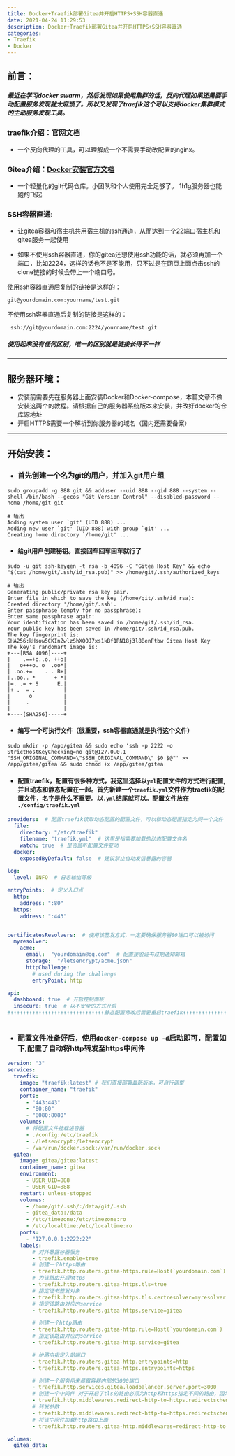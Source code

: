 ```yaml
---
title: Docker+Traefik部署Gitea并开启HTTPS+SSH容器直通
date: 2021-04-24 11:29:53
description: Docker+Traefik部署Gitea并开启HTTPS+SSH容器直通
categories:
- Traefik
- Docker
---
```


## 前言：

##### 	最近在学习docker swarm，然后发现如果使用集群的话，反向代理如果还需要手动配置服务发现就太麻烦了。所以又发现了traefik这个可以支持docker集群模式的主动服务发现工具。

### traefik介绍：[官网文档](https://doc.traefik.io/traefik/)

- 一个反向代理的工具，可以理解成一个不需要手动改配置的nginx。

### Gitea介绍：[Docker安装官方文档](https://docs.gitea.io/zh-cn/install-with-docker/)

- 一个轻量化的git代码仓库。小团队和个人使用完全足够了。 1h1g服务器也能跑的飞起

### SSH容器直通:

- 让gitea容器和宿主机共用宿主机的ssh通道，从而达到一个22端口宿主机和gitea服务一起使用

- 如果不使用ssh容器直通，你的gitea还想使用ssh功能的话，就必须再加一个端口，比如2224，这样的话也不是不能用，只不过是在网页上面点击ssh的clone链接的时候会带上一个端口号。

使用ssh容器直通后复制的链接是这样的：

```sh
git@yourdomain.com:yourname/test.git
```

不使用ssh容器直通后复制的链接是这样的：

```shell
 ssh://git@yourdomain.com:2224/yourname/test.git
```

##### 	使用起来没有任何区别，唯一的区别就是链接长得不一样

------

## 服务器环境：

- 安装前需要先在服务器上面安装Docker和Docker-compose，本篇文章不做安装这两个的教程。请根据自己的服务器系统版本来安装，并改好docker的仓库源地址
- 开启HTTPS需要一个解析到你服务器的域名（国内还需要备案）

------

## 开始安装：

- ### 首先创建一个名为git的用户，并加入git用户组

```shell
sudo groupadd -g 888 git && adduser --uid 888 --gid 888 --system --shell /bin/bash --gecos "Git Version Control" --disabled-password --home /home/git git

# 输出
Adding system user `git' (UID 888) ...
Adding new user `git' (UID 888) with group `git' ...
Creating home directory `/home/git' ...
```

- #### 给git用户创建秘钥。直接回车回车回车就行了

```shell
sudo -u git ssh-keygen -t rsa -b 4096 -C "Gitea Host Key" && echo "$(cat /home/git/.ssh/id_rsa.pub)" >> /home/git/.ssh/authorized_keys

# 输出
Generating public/private rsa key pair.
Enter file in which to save the key (/home/git/.ssh/id_rsa):
Created directory '/home/git/.ssh'.
Enter passphrase (empty for no passphrase):
Enter same passphrase again:
Your identification has been saved in /home/git/.ssh/id_rsa.
Your public key has been saved in /home/git/.ssh/id_rsa.pub.
The key fingerprint is:
SHA256:kHsow5CKInZwlzShXQOJ7xs1kBf1RN18j3l8BenFtbw Gitea Host Key
The key's randomart image is:
+---[RSA 4096]----+
|    .==+o..o. ++o|
|   o+++o. o  .oo*|
| .oo.+=    . . B+|
|..oo.. *      + *|
|=. .= + S      E.|
|+ .  = .         |
|      o          |
|     .           |
|                 |
+----[SHA256]-----+
```

- #### 编写一个可执行文件（很重要，ssh容器直通就是执行这个文件）

```shell
sudo mkdir -p /app/gitea && sudo echo 'ssh -p 2222 -o StrictHostKeyChecking=no git@127.0.0.1 "SSH_ORIGINAL_COMMAND=\"$SSH_ORIGINAL_COMMAND\" $0 $@"' >> /app/gitea/gitea && sudo chmod +x /app/gitea/gitea
```

- #### 配置traefik，配置有很多种方式，我这里选择以`yml`配置文件的方式进行配置, 并且动态和静态配置在一起。首先新建一个`traefik.yml`文件作为traefik的配置文件，名字是什么不重要。以`.yml`结尾就可以。配置文件放在 `./config/traefik.yml`

```yaml
providers:  # 配置traefik读取动态配置的配置文件，可以和动态配置指定为同一个文件
  file:
    directory: "/etc/traefik"
    filename: "traefik.yml"  # 这里是指需要加载的动态配置文件名
    watch: true  # 是否监听配置文件变动
  docker:
    exposedByDefault: false  # 建议禁止自动发信暴露的容器

log:
  level: INFO  # 日志输出等级

entryPoints:  # 定义入口点
  http:
    address: ":80"
  https:
    address: ":443"


certificatesResolvers:  # 使用该签发方式，一定要确保服务器80端口可以被访问
  myresolver:
    acme:
      email:  "yourdomain@qq.com"  # 配置接收证书过期通知邮箱
      storage:  "/letsencrypt/acme.json"
      httpChallenge:
        # used during the challenge
        entryPoint: http

api:
  dashboard: true  # 开启控制面板
  insecure: true  # 以不安全的方式开启
#↑↑↑↑↑↑↑↑↑↑↑↑↑↑↑↑↑↑↑↑↑↑↑↑↑↑↑↑↑↑静态配置修改后需要重启traefik↑↑↑↑↑↑↑↑↑↑↑↑↑↑↑↑↑↑↑↑↑↑↑↑↑↑↑↑↑↑



```

- ### 配置文件准备好后，使用`docker-compose up -d`启动即可，配置如下,配置了自动将http转发至https中间件

```yaml
version: "3"
services:
  traefik:
    image: "traefik:latest" # 我们直接部署最新版本，可自行调整
    container_name: "traefik"
    ports:
      - "443:443"
      - "80:80"
      - "8080:8080"
    volumes:
      # 将配置文件挂载进容器
      - ./config:/etc/traefik
      - ./letsencrypt:/letsencrypt
      - /var/run/docker.sock:/var/run/docker.sock
  gitea:
    image: gitea/gitea:latest
    container_name: gitea
    environment:
      - USER_UID=888
      - USER_GID=888
    restart: unless-stopped
    volumes:
      - /home/git/.ssh/:/data/git/.ssh
      - gitea_data:/data
      - /etc/timezone:/etc/timezone:ro
      - /etc/localtime:/etc/localtime:ro
    ports:
      - "127.0.0.1:2222:22"
    labels:
        # 对外暴露容器服务
        - traefik.enable=true
        # 创建一个https路由
        - traefik.http.routers.gitea-https.rule=Host(`yourdomain.com`)
        # 为该路由开启https
        - traefik.http.routers.gitea-https.tls=true
        # 指定证书签发对象
        - traefik.http.routers.gitea-https.tls.certresolver=myresolver
        # 指定该路由对应的service
        - traefik.http.routers.gitea-https.service=gitea

        # 创建一个http路由
        - traefik.http.routers.gitea-http.rule=Host(`yourdomain.com`)
        # 指定该路由对应的service
        - traefik.http.routers.gitea-http.service=gitea

        # 给路由指定入站端口
        - traefik.http.routers.gitea-http.entrypoints=http
        - traefik.http.routers.gitea-https.entrypoints=https

        # 创建一个服务用来暴露容器内部的3000端口
        - traefik.http.services.gitea.loadbalancer.server.port=3000
        # 创建一个中间件 对于开启了tls的路由必须为http和https指定不同的路由，因为开启tls后的路由不再接收http请求
        - traefik.http.middlewares.redirect-http-to-https.redirectscheme.scheme=https
        # 转发参数
        - traefik.http.middlewares.redirect-http-to-https.redirectscheme.permanent=true
        # 将该中间件加载http路由上面
        - traefik.http.routers.gitea-http.middlewares=redirect-http-to-https

volumes:
  gitea_data:
```



